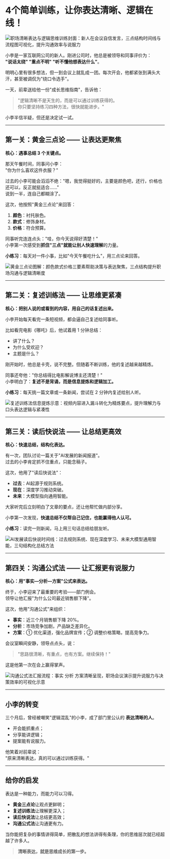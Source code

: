 # 4个简单训练，让你表达清晰、逻辑在线！

![职场清晰表达与逻辑思维训练封面：新人在会议自信发言，三点结构时间线与流程图可视化，提升沟通效率与说服力](https://resources.fallout.in/n8n/2025/09-25/08-21-29-LGyv5ZLm.png)

小李是一家互联网公司的新人。刚进公司时，他总是被领导和同事评价为：  
**"说话太绕" "重点不明" "听不懂他想表达什么"**。  

明明心里有很多想法，但一到会议上就乱成一团。每次开会，他都紧张到满头大汗，甚至被调侃为"绕口令选手"。  

一天，前辈送给他一份"成长思维指南"，告诉他：  
> "逻辑清晰不是天生的，而是可以通过训练获得的。  
> 你只要坚持练习四种方法，很快就能进步。"

小李半信半疑，但还是决定试一试。  

---

## 第一关：黄金三点论 —— 让表达更聚焦
**核心：遇事总结 3 个关键点。**  

那天午餐时间，同事问小李：  
"你为什么喜欢这件衣服？"  

过去的小李可能会滔滔不绝："嗯，我觉得挺好的，主要是颜色吧，还行，价格也还可以，反正就挺适合……"  
说到一半，连自己都糊涂了。  

这次，他按照"黄金三点论"来回答：  
1. **颜色**：衬托肤色。  
2. **款式**：修饰身材。  
3. **价格**：符合预算。  

同事听完连连点头："哇，你今天说得好清楚！"  
小李第一次感受到**抓住"三点"就能让别人快速理解**的力量。  

**小练习**：每天对一件小事，比如"今天午餐吃什么"，用三点论来回答。

![黄金三点论图解：颜色款式价格三要素帮助决策与表达聚焦，三点结构提升职场沟通与逻辑清晰度](https://resources.fallout.in/n8n/2025/09-25/08-21-36-Ksg14ioB.png)

---

## 第二关：复述训练法 —— 让思维更紧凑
**核心：把别人说的或看到的内容，用自己的话复述出来。**  

小李开始每天看完一条短视频，都会逼自己复述给同事听。  

比如看完电影《哪吒》后，他试着用 1 分钟总结：  
- 讲了什么？  
- 为什么受欢迎？  
- 主题是什么？  

刚开始时，他总是卡壳，说不完整。但随着不断训练，他的复述越来越精炼。  

同事还夸他："你总结得比电影解说博主还清楚！"  
小李明白了：**复述不是背诵，而是信息提炼和逻辑加工。**

**小练习**：每天挑一篇文章或一条新闻，尝试在 2 分钟内复述给别人听。

![复述训练法信息提炼示意：视频内容进入漏斗转化为精炼要点，提升理解力与口头表达逻辑与紧凑性](https://resources.fallout.in/n8n/2025/09-25/08-21-43-qZSuWYNJ.png)

---

## 第三关：读后快说法 —— 让总结更高效
**核心：快速总结，结构化表达。**  

有一次，团队讨论一篇关于"AI发展的新闻报道"。  
过去的小李肯定抓不住重点，只能念稿子。  

这次，他用了"读后快说法"：  
- **过去**：AI起源于规则系统。  
- **现在**：深度学习推动突破。  
- **未来**：大模型指向通用智能。  

大家听完后立刻明白了文章的要点，还让他帮忙做内部分享。  

小李第一次发现，**快速总结不仅帮自己记住，也能赢得他人认可。**

**小练习**：读完一则新闻，马上用三句话总结给朋友听。

![AI发展读后快说时间线：过去规则系统、现在深度学习、未来大模型通用智能，三句结构化总结方法](https://resources.fallout.in/n8n/2025/09-25/08-21-51-uBWNYoCq.png)

---

## 第四关：沟通公式法 —— 让汇报更有说服力
**核心：用"事实—分析—方案"公式来表达。**  

终于，小李迎来了最重要的考验——部门例会。  
领导让他汇报"为什么公司最近销售额下降"。  

这次，他用"沟通公式"来组织：  
- **事实**：近三个月销售额下降 20%。  
- **分析**：市场竞争加剧，产品缺乏差异化。  
- **方案**：① 优化渠道，强化品牌宣传；② 调整价格策略，提高竞争力。  

会议室瞬间安静，领导点点头，说：  
> "思路很清晰，有重点，也有方案。继续保持！"

这是他第一次在会上赢得掌声。  

![沟通公式法汇报流程：事实 分析 方案清晰呈现，职场会议演示提升说服力与决策效率的可视化示意](https://resources.fallout.in/n8n/2025/09-25/08-22-00-KAVkdalD.png)

---

## 小李的转变
三个月后，曾经被嘲笑"逻辑混乱"的小李，成了部门里公认的 **表达清晰的人**。  
- 开会能抓重点；  
- 分享能讲逻辑；  
- 提案能有说服力。  

他笑着对前辈说：  
"原来清晰表达，真的可以通过训练获得。"

---

## 给你的启发
表达是一种能力，而能力可以习得。  
- **黄金三点论**让观点更鲜明；  
- **复述训练法**让理解更深入；  
- **读后快说法**让总结更高效；  
- **沟通公式法**让沟通更有力。  

当你能把复杂的事情讲得简单，把散乱的想法讲得有条理，你的思维层次就已经超越了许多人。  

> **清晰表达，就是思维成长的第一步。**